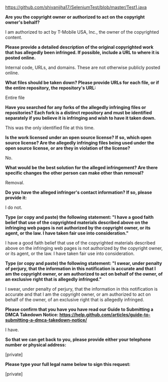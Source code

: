 https://github.com/shivanijha17/SeleniumTest/blob/master/Test1.java

**Are you the copyright owner or authorized to act on the copyright owner's
behalf?**

I am authorized to act by T-Mobile USA, Inc., the owner of the copyrighted
content.

**Please provide a detailed description of the original copyrighted work
that has allegedly been infringed. If possible, include a URL to where it
is posted online.**

Internal code, URLs, and domains. These are not otherwise publicly posted
online.

**What files should be taken down? Please provide URLs for each file, or if
the entire repository, the repository's URL:**

Entire file

**Have you searched for any forks of the allegedly infringing files or
repositories? Each fork is a distinct repository and must be identified
separately if you believe it is infringing and wish to have it taken down.**

This was the only identified file at this time.

**Is the work licensed under an open source license? If so, which open
source license? Are the allegedly infringing files being used under the
open source license, or are they in violation of the license?**

No.

**What would be the best solution for the alleged infringement? Are there
specific changes the other person can make other than removal?**

Removal.

**Do you have the alleged infringer's contact information? If so, please
provide it:**

I do not.

**Type (or copy and paste) the following statement: "I have a good faith
belief that use of the copyrighted materials described above on the
infringing web pages is not authorized by the copyright owner, or its
agent, or the law. I have taken fair use into consideration."**

I have a good faith belief that use of the copyrighted materials described
above on the infringing web pages is not authorized by the copyright owner,
or its agent, or the law. I have taken fair use into consideration.

**Type (or copy and paste) the following statement: "I swear, under penalty
of perjury, that the information in this notification is accurate and that
I am the copyright owner, or am authorized to act on behalf of the owner,
of an exclusive right that is allegedly infringed."**

I swear, under penalty of perjury, that the information in this
notification is accurate and that I am the copyright owner, or am
authorized to act on behalf of the owner, of an exclusive right that is
allegedly infringed.

**Please confirm that you have you have read our Guide to Submitting a DMCA
Takedown Notice:
https://help.github.com/articles/guide-to-submitting-a-dmca-takedown-notice/**

I have.

**So that we can get back to you, please provide either your telephone
number or physical address:**

[private]

**Please type your full legal name below to sign this request:**

[private]
